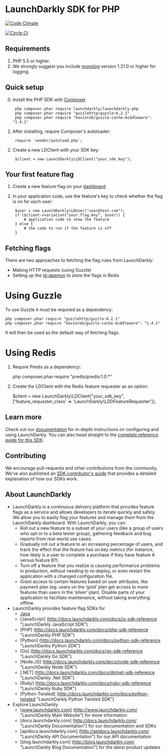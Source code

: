 LaunchDarkly SDK for PHP
===========================

[![Code Climate](https://codeclimate.com/github/launchdarkly/php-client/badges/gpa.svg)](https://codeclimate.com/github/launchdarkly/php-client)

[![Circle CI](https://circleci.com/gh/launchdarkly/php-client.svg?style=svg)](https://circleci.com/gh/launchdarkly/php-client)

Requirements
------------
1. PHP 5.5 or higher. 
1. We strongly suggest you include [monolog](https://packagist.org/packages/monolog/monolog) version 1.21.0 or higher for logging.

Quick setup
-----------

0. Install the PHP SDK with [Composer](https://getcomposer.org/)

        php composer.phar require launchdarkly/launchdarkly-php
        php composer.phar require "guzzlehttp/guzzle:6.2.1"
        php composer.phar require "kevinrob/guzzle-cache-middleware": "1.4.1"

1. After installing, require Composer's autoloader:

		require 'vendor/autoload.php';

2. Create a new LDClient with your SDK key:

        $client = new LaunchDarkly\LDClient("your_sdk_key");

Your first feature flag
-----------------------

1. Create a new feature flag on your [dashboard](https://app.launchdarkly.com)

2. In your application code, use the feature's key to check whether the flag is on for each user:

        $user = new LaunchDarkly\LDUser("user@test.com");
        if ($client->variation("your.flag.key", $user)) {
            # application code to show the feature
        } else {
            # the code to run if the feature is off
        }

Fetching flags
--------------

There are two approaches to fetching the flag rules from LaunchDarkly:

* Making HTTP requests (using Guzzle)
* Setting up the [ld-daemon](https://github.com/launchdarkly/ld-daemon) to store the flags in Redis

Using Guzzle
============

To use Guzzle it must be required as a dependency:

    php composer.phar require "guzzlehttp/guzzle:6.2.1"
    php composer.phar require "kevinrob/guzzle-cache-middleware": "1.4.1"

It will then be used as the default way of fetching flags.

Using Redis
===========

1. Require Predis as a dependency:

    php composer.phar require "predis/predis:1.0.*"

2. Create the LDClient with the Redis feature requester as an option:

    $client = new LaunchDarkly\LDClient("your_sdk_key", ['feature_requester_class' => 'LaunchDarkly\LDDFeatureRequester']);

Learn more
-----------

Check out our [documentation](http://docs.launchdarkly.com) for in-depth instructions on configuring and using LaunchDarkly. You can also head straight to the [complete reference guide for this SDK](http://docs.launchdarkly.com/docs/php-sdk-reference).

Contributing
------------

We encourage pull-requests and other contributions from the community. We've also published an [SDK contributor's guide](http://docs.launchdarkly.com/docs/sdk-contributors-guide) that provides a detailed explanation of how our SDKs work.

About LaunchDarkly
-----------

* LaunchDarkly is a continuous delivery platform that provides feature flags as a service and allows developers to iterate quickly and safely. We allow you to easily flag your features and manage them from the LaunchDarkly dashboard.  With LaunchDarkly, you can:
    * Roll out a new feature to a subset of your users (like a group of users who opt-in to a beta tester group), gathering feedback and bug reports from real-world use cases.
    * Gradually roll out a feature to an increasing percentage of users, and track the effect that the feature has on key metrics (for instance, how likely is a user to complete a purchase if they have feature A versus feature B?).
    * Turn off a feature that you realize is causing performance problems in production, without needing to re-deploy, or even restart the application with a changed configuration file.
    * Grant access to certain features based on user attributes, like payment plan (eg: users on the ‘gold’ plan get access to more features than users in the ‘silver’ plan). Disable parts of your application to facilitate maintenance, without taking everything offline.
* LaunchDarkly provides feature flag SDKs for
    * [Java](http://docs.launchdarkly.com/docs/java-sdk-reference "Java SDK")
    * [JavaScript] (http://docs.launchdarkly.com/docs/js-sdk-reference "LaunchDarkly JavaScript SDK")
    * [PHP] (http://docs.launchdarkly.com/docs/php-sdk-reference "LaunchDarkly PHP SDK")
    * [Python] (http://docs.launchdarkly.com/docs/python-sdk-reference "LaunchDarkly Python SDK")
    * [Go] (http://docs.launchdarkly.com/docs/go-sdk-reference "LaunchDarkly Go SDK")
    * [Node.JS] (http://docs.launchdarkly.com/docs/node-sdk-reference "LaunchDarkly Node SDK")
    * [.NET] (http://docs.launchdarkly.com/docs/dotnet-sdk-reference "LaunchDarkly .Net SDK")
    * [Ruby] (http://docs.launchdarkly.com/docs/ruby-sdk-reference "LaunchDarkly Ruby SDK")
    * [Python Twisted] (http://docs.launchdarkly.com/docs/python-twisted "LaunchDarkly Python Twisted SDK")
* Explore LaunchDarkly
    * [www.launchdarkly.com] (http://www.launchdarkly.com/ "LaunchDarkly Main Website") for more information
    * [docs.launchdarkly.com] (http://docs.launchdarkly.com/  "LaunchDarkly Documentation") for our documentation and SDKs
    * [apidocs.launchdarkly.com] (http://apidocs.launchdarkly.com/  "LaunchDarkly API Documentation") for our API documentation
    * [blog.launchdarkly.com] (http://blog.launchdarkly.com/  "LaunchDarkly Blog Documentation") for the latest product updates



